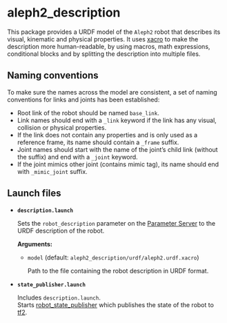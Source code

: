 # aleph2_description
This package provides a URDF model of the `Aleph2` robot that describes its visual, kinematic and physical properties. It uses [xacro] to make the description more human-readable, by using macros, math expressions, conditional blocks and by splitting the description into multiple files.

## Naming conventions
To make sure the names across the model are consistent, a set of naming conventions for links and joints has been established:

  - Root link of the robot should be named `base_link`.
  - Link names should end with a `_link` keyword if the link has any visual, collision or physical properties.
  - If the link does not contain any properties and is only used as a reference frame, its name should contain a `_frame` suffix.
  - Joint names should start with the name of the joint’s child link (without the suffix) and end with a `_joint` keyword.
  - If the joint mimics other joint (contains mimic tag), its name should end with `_mimic_joint` suffix.

## Launch files

* **`description.launch`** 
 
    Sets the `robot_description` parameter on the [Parameter Server] to the URDF description of the robot.

    **Arguments:**
    * `model` (default: `aleph2_description/urdf/aleph2.urdf.xacro`)
    
        Path to the file containing the robot description in URDF format.

* **`state_publisher.launch`**

    Includes `description.launch`. \
    Starts [robot_state_publisher] which publishes the state of the robot to [tf2].

[xacro]: http://wiki.ros.org/xacro
[Parameter Server]: http://wiki.ros.org/Parameter%20Server
[robot_state_publisher]: http://wiki.ros.org/robot_state_publisher
[tf2]: https://wiki.ros.org/tf2